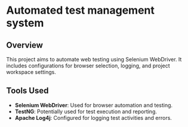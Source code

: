 # Automated test management system

## Overview
This project aims to automate web testing using Selenium WebDriver. It includes configurations for browser selection, logging, and project workspace settings.

## Tools Used
- **Selenium WebDriver**: Used for browser automation and testing.
- **TestNG**: Potentially used for test execution and reporting.
- **Apache Log4j**: Configured for logging test activities and errors.
